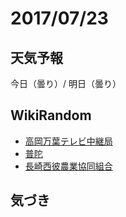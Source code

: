 # 2017/07/23

## 天気予報

今日（曇り）/ 明日（曇り）

## WikiRandom

* [高岡万葉テレビ中継局](https://ja.wikipedia.org/wiki/%E9%AB%98%E5%B2%A1%E4%B8%87%E8%91%89%E3%83%86%E3%83%AC%E3%83%93%E4%B8%AD%E7%B6%99%E5%B1%80)
* [普陀](https://ja.wikipedia.org/wiki/%E6%99%AE%E9%99%80)
* [長崎西彼農業協同組合](https://ja.wikipedia.org/wiki/%E9%95%B7%E5%B4%8E%E8%A5%BF%E5%BD%BC%E8%BE%B2%E6%A5%AD%E5%8D%94%E5%90%8C%E7%B5%84%E5%90%88)

## 気づき

